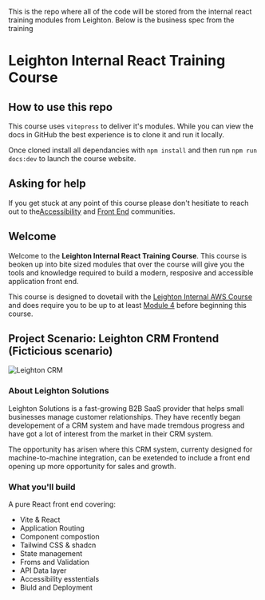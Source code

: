 This is the repo where all of the code will be stored from the internal react training modules from Leighton. Below is the business spec from the training

# Leighton Internal React Training Course

## How to use this repo

This course uses `vitepress` to deliver it's modules. While you can view the docs in GitHub the best experience is to clone it and run it locally.

Once cloned install all dependancies with `npm install` and then run `npm run docs:dev` to launch the course website.

## Asking for help

If you get stuck at any point of this course please don't hesitiate to reach out to the[Accessibility](https://leighton.atlassian.net/wiki/spaces/A11Y/overview) and [Front End](https://leighton.atlassian.net/wiki/spaces/FCOP/overview) communities.

## Welcome

Welcome to the **Leighton Internal React Training Course**. This course is beoken up into bite sized modules that over the course will give you the tools and knowledge required to build a modern, resposive and accessible application front end.

This course is designed to dovetail with the [Leighton Internal AWS Course](https://github.com/leighton-digital/internal-aws-training-course) and does require you to be up to at least [Module 4](https://github.com/leighton-digital/internal-aws-training-course/blob/main/4-create-all-endpoints/README.md) before beginning this course.

## Project Scenario: Leighton CRM Frontend (Ficticious scenario)

![Leighton CRM](/docs/assets/crm-people.png)

### About Leighton Solutions

Leighton Solutions is a fast-growing B2B SaaS provider that helps small businesses manage customer relationships. They have recently began developement of a CRM system and have made tremdous progress and have got a lot of interest from the market in their CRM system.

The opportunity has arisen where this CRM system, currenty designed for machine-to-machine integration, can be exetended to include a front end opening up more opportunity for sales and growth.

### What you'll build

A pure React front end covering:

- Vite & React
- Application Routing
- Component compostion
- Tailwind CSS & shadcn
- State management
- Froms and Validation
- API Data layer
- Accessibility esstentials
- Biuld and Deployment